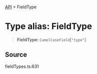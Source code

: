 [API](../index.md) > FieldType

# Type alias: FieldType

> **FieldType**: `CamelCaseField`[`"type"`]

## Source

fieldTypes.ts:631
